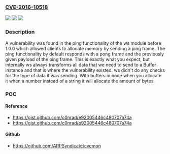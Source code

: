 ### [CVE-2016-10518](https://cve.mitre.org/cgi-bin/cvename.cgi?name=CVE-2016-10518)
![](https://img.shields.io/static/v1?label=Product&message=ws%20node%20module&color=blue)
![](https://img.shields.io/static/v1?label=Version&message=n%2Fa&color=blue)
![](https://img.shields.io/static/v1?label=Vulnerability&message=Information%20Exposure%20Through%20Sent%20Data%20(CWE-201)&color=brighgreen)

### Description

A vulnerability was found in the ping functionality of the ws module before 1.0.0 which allowed clients to allocate memory by sending a ping frame. The ping functionality by default responds with a pong frame and the previously given payload of the ping frame. This is exactly what you expect, but internally ws always transforms all data that we need to send to a Buffer instance and that is where the vulnerability existed. ws didn't do any checks for the type of data it was sending. With buffers in node when you allocate it when a number instead of a string it will allocate the amount of bytes.

### POC

#### Reference
- https://gist.github.com/c0nrad/e92005446c480707a74a
- https://gist.github.com/c0nrad/e92005446c480707a74a

#### Github
- https://github.com/ARPSyndicate/cvemon

